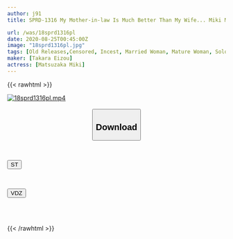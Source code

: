 ```yaml
---
author: j91
title: SPRD-1316 My Mother-in-law Is Much Better Than My Wife... Miki Matsuzaka

url: /was/18sprd1316pl
date: 2020-08-25T00:45:00Z
image: "18sprd1316pl.jpg"
tags: [Old Releases,Censored, Incest, Married Woman, Mature Woman, Solowork, Stepmother]
maker: [Takara Eizou]
actress: [Matsuzaka Miki]
---
```



{{< rawhtml >}}

<div class="video" data-videoid="Rqov21yWy0UddVe">
    <a href="javascript:;">
        <img src="/was/18sprd1316pl/18sprd1316pl.jpg" width="WIDTH" height="HEIGHT" alt="18sprd1316pl.mp4" loading="lazy">
    </a>
</div>

<script type="text/javascript" src="https://j91.asia/asset/on-demand-st.js"></script>

<br>
  <link rel="stylesheet" href="https://j91.asia/asset/bs5.css">
  
  <center>
  <button class="btn btn-primary" type="button" data-bs-toggle="collapse" data-bs-target=".multi-collapse" aria-expanded="false" aria-controls="multiCollapseExample1 multiCollapseExample2"><h2>Download</h2></button></center>
</p>
<div class="row">
  <div class="col">
    <div class="collapse multi-collapse" id="multiCollapseExample1">
      <div class="card card-body">
	      	      <br>
<div class="buttons">  
<p><a href="https://streamtape.to/v/Rqov21yWy0UddVe" target="_blank"><button class="btn-hover color-3"><i class="fa fa-download"></i> ST</button></a></p></div>
    </div>
  </div>
</div>
  <div class="col">
    <div class="collapse multi-collapse" id="multiCollapseExample2">
      <div class="card card-body">
	      <br>
<div class="buttons">
<p><a href="https://vidoza.net/v42in2b1kxqs" target="_blank"><button class="btn-hover color-1"><i class="fa fa-download"></i> VDZ</button></a></p></div>
<br><br>
      </div>
    </div>
  </div>
</div>

{{< /rawhtml >}}